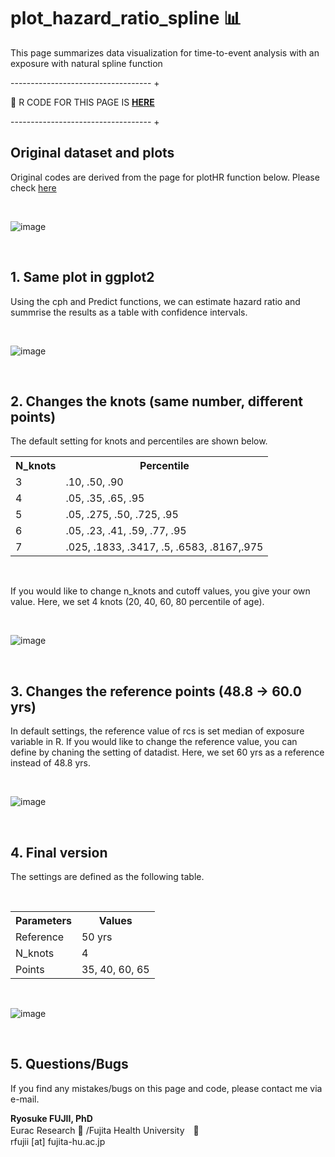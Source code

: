 # plot_hazard_ratio_spline 📊
This page summarizes data visualization for time-to-event analysis with an exposure with natural spline function

----------------------------------- + 

🚨 R CODE FOR THIS PAGE IS <b><a href="https://github.com/fujichaaan/plot_hazard_ratio_spline/blob/main/plot_rcs_cph.R">HERE</a></b>

----------------------------------- + 

## Original dataset and plots
Original codes are derived from the page for plotHR function below. Please check <a href="https://www.imsbio.co.jp/RGM/R_rdfile?f=Greg/man/plotHR.Rd&d=R_CC">here</a>

<br>

![image](https://user-images.githubusercontent.com/19466700/223549734-6a16341e-2b1c-433d-80d0-c776fcd4e5ce.png)

<br>

## 1. Same plot in ggplot2
Using the cph and Predict functions, we can estimate hazard ratio and summrise the results as a table with confidence intervals.

<br>

![image](https://user-images.githubusercontent.com/19466700/223652051-ea63e66e-cfd6-4c1f-a900-be2385590c5f.png)

<br>

## 2. Changes the knots (same number, different points)
The default setting for knots and percentiles are shown below. 

 <table>
    <tr>
      <th>N_knots</th>
      <th>Percentile</th>
    </tr>
    <tr>
      <td>3</td>
      <td>.10, .50, .90</td>
    </tr>
    <tr>
      <td>4</td>
      <td>.05, .35, .65, .95</td>
    </tr>
    <tr>
      <td>5</td>
      <td>.05, .275, .50, .725, .95</td>
    </tr>
    <tr>
      <td>6</td>
      <td>.05, .23, .41, .59, .77, .95</td>
    </tr>
    <tr>
      <td>7</td>
      <td>.025, .1833, .3417, .5, .6583, .8167,.975</td>
    </tr>
  </table>
  
<br>


If you would like to change n_knots and cutoff values, you give your own value. Here, we set 4 knots (20, 40, 60, 80 percentile of age).

<br>

![image](https://user-images.githubusercontent.com/19466700/223651978-c7d44676-6cdb-44b0-b947-fad87fc598e7.png)

<br>

## 3. Changes the reference points (48.8 -> 60.0 yrs)
In default settings, the reference value of rcs is set median of exposure variable in R. If you would like to change the reference value, you can define by chaning the setting of datadist. Here, we set 60 yrs as a reference instead of 48.8 yrs.

<br>

![image](https://user-images.githubusercontent.com/19466700/223651893-16c45eec-3569-49d3-a97f-95c1550a8af0.png)

<br>

## 4. Final version
The settings are defined as the following table.

<br>

 <table>
    <tr>
      <th>Parameters</th>
      <th>Values</th>
    </tr>
    <tr>
      <td>Reference</td>
      <td>50 yrs</td>
    </tr>
    <tr>
      <td>N_knots</td>
      <td>4</td>
    </tr>
    <tr>
      <td>Points</td>
      <td>35, 40, 60, 65</td>
    </tr>
  </table>

<br>

![image](https://user-images.githubusercontent.com/19466700/223651838-78797a84-cda4-4a30-87f7-53597ce967c6.png)

<br>

## 5. Questions/Bugs
If you find any mistakes/bugs on this page and code, please contact me via e-mail.

<b>Ryosuke FUJII, PhD</b><br>
Eurac Research 🍕 /Fujita Health University　🍣 <br>
rfujii [at] fujita-hu.ac.jp
